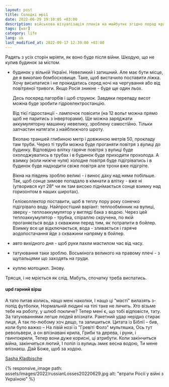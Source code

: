 ```yaml
---
layout: post
title: Солодкі мрії
date: 2022-06-29 19:10:05 +03:00
description: військова візуалізація планів на майбутнє згідно порад кращих собаководов щоб не поїхав дах
tags: [war]
category: life
lang: uk
last_modified_at: 2022-09-17 12:39:00 +03:00
---
```


Радять з усіх сторін мріяти, як воно буде після війни.
Шкодую, що не купив будинок за містом.

* будинок у вільній Україні.
  Невеликий і затишний.
  Але має бути місце, де я викопаю бомбосховище.
  Таке, щоб вистачило поставити ліжка.
  Хочу висипатися і не прокидатись серед ночі на чергування або від повітряної тривоги.
  Якщо Росія зникне - буде ще один льох.
 
  Десь посеред пагорбів і щоб струмок. 
  Завдяки перепаду висот можна буде зробити гідроелектростанцію.
 
  Від тієї гідростанції - лампочок повісити (на 12 вольт можна прямо щоб не паритись з інверторами).
  Ще можна заряджати аккумуляторну машинку невелику, зроблену самостійно. 
  Тільки запчастин натягати з найближчого шроту.
 
  Вкопаю траншей глибиною метр і довжиною метрів 50, прокладу там труби.
  Через ті труби можна буде проганяти повітря з вулиці до будинку.
  Відповідно влітку гаряче повітря з вулиці буде охолоджуватись в трубах і в будинок буде приходити прохолода.
  А взимку (коли нижче нуля) холодне повітря буде підігріватись і в будинок буде надходити свіже повітря але трохи вже підігріте.
  
  Вікна на південь зроблю великі - і винос даху над ними побільше.
  Так, щоб сонце зимове попадало в кімнати а влітку - вже ні (утворився кут 28° чи як там високо піднімається сонце взимку над горизонтом в наших широтах).
  
  Геліоколлектор поставити, щоб в теплу пору року сонечко підігрівало воду.
  Найпростіший варіант: теплообмінник на вулиці, зверху - теплоаккумулятор у вигляді бака з водою. 
  Через цей теплоаккумулятор - трубка, спіраллю скручена, по якій проганяється вода з скважини перед тим, як потрапити в бойлер.
  Взимку все це відключається, вода - зливається і гаряче аодопостачання йде з скважини напряму в бойлер.
* авто вихідного дня - щоб руки пахли мастилом час від часу.
* татуювання таки зроблю.
  Восьмінога великого на правому плечі - з щупальцями що заходять на груди.
* куплю мотоцикл.
  Знову.

Трясця, і не мріється як слід.
Мабуть, спочатку треба виспатись.

#### upd гарний вірш

А тато питав колись, нащо мені наколки,
І нащо ці "масті" вилазять з-попід футболки,
Нормальній людині на тілі таке не личить.
Хто візьме тебе на роботу, у шлюб покличе?
Тепер мені є, що тобі відповісти, тату.
За татуюваннями легше людей впізнати.
Ракетний удар нерідко стирає лиця, 
А так по-любому хоч дещо, та залишиться. 
Цитата із Біблії – бив, коли було важко –
На лівій нозі із "Гревіті Фолз" мультяшка,
Ось тут револьвери, а он впізнавані крила,
Гриби та дерева, і руни, і гвинтокрили,
Тепер вони дуже корисні, ці атрибути. 
Коли закінчиться війна, закінчиться лютий,
І попіл із вулиць змиє весна водою,
Ти мене впізнаєш.
Дай Боже, щоб за ходою.

[Sasha Kladbische](https://www.facebook.com/kladbische/posts/pfbid02L1w33XcAoTBhYJMV4BUynMXwELy5VCyTcNt68Xsu8LuF1ByXQFqCN5qttrQZFYAdl)

{% responsive_image path: assets/images/2022/russianLosses20220629.jpg alt: "втрати Росії у війні з Україною" %}
